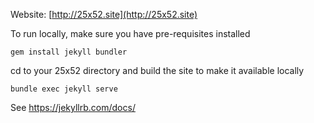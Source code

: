 Website: [http://25x52.site](http://25x52.site)

To run locally, make sure you have pre-requisites installed
```
gem install jekyll bundler
```
cd to your 25x52 directory and build the site to make it available locally
```
bundle exec jekyll serve
```

See https://jekyllrb.com/docs/
